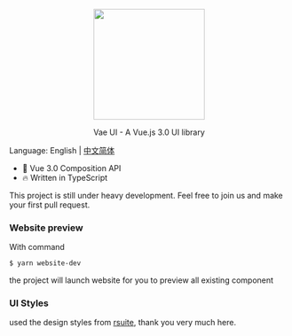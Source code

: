 <p align="center">
  <img width="200px" src="https://i.loli.net/2020/11/12/v2rnIaSzwUkuN5y.png">
</p>
<p align="center">Vae UI - A Vue.js 3.0 UI library</p>

Language: English |  [中文简体](https://github.com/xieyezi/vae-ui/blob/main/README-zh.md)

* 💪 Vue 3.0 Composition API
* 🔥 Written in TypeScript

This project is still under heavy development. Feel free to join us and make your first pull request.


### Website preview
With command
```bash
$ yarn website-dev
```
the project will launch website for you to preview all existing component


### UI Styles

used the design styles from [rsuite](https://rsuitejs.com/design/default/#artboard1), thank you very much here.